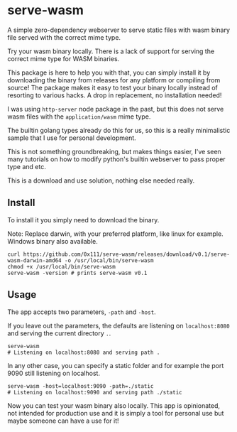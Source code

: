 # serve-wasm
A simple zero-dependency webserver to serve static files with wasm binary file served with the correct mime type.

Try your wasm binary locally. There is a lack of support for serving the correct mime type for WASM binaries.

This package is here to help you with that, you can simply install it by downloading the binary from releases for any platform or compiling from source!
The package makes it easy to test your binary locally instead of resorting to various hacks. A drop in replacement, no installation needed!

I was using `http-server` node package in the past, but this does not serve wasm files with the `application/wasm` mime type.

The builtin golang types already do this for us, so this is a really minimalistic sample that I use for personal development.

This is not something groundbreaking, but makes things easier, I've seen many tutorials on how to modify python's builtin webserver to pass proper type and etc.

This is a download and use solution, nothing else needed really.

## Install
To install it you simply need to download the binary.

Note: Replace darwin, with your preferred platform, like linux for example. Windows binary also available.
```shell
curl https://github.com/0x111/serve-wasm/releases/download/v0.1/serve-wasm-darwin-amd64 -o /usr/local/bin/serve-wasm
chmod +x /usr/local/bin/serve-wasm
serve-wasm -version # prints serve-wasm v0.1
```

## Usage
The app accepts two parameters, `-path` and `-host`.

If you leave out the parameters, the defaults are listening on `localhost:8080` and serving the current directory `.`.
```shell
serve-wasm 
# Listening on localhost:8080 and serving path .
```

In any other case, you can specify a static folder and for example the port 9090 still listening on localhost.
```shell
serve-wasm -host=localhost:9090 -path=./static
# Listening on localhost:9090 and serving path ./static
```

Now you can test your wasm binary also locally. This app is opinionated, not intended for production use and it is simply a tool for personal use but maybe someone can have a use for it!
